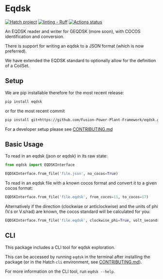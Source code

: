 # Eqdsk

[![Hatch project](https://img.shields.io/badge/%F0%9F%A5%9A-Hatch-4051b5.svg)](https://github.com/pypa/hatch)
[![linting - Ruff](https://img.shields.io/endpoint?url=https://raw.githubusercontent.com/astral-sh/ruff/main/assets/badge/v2.json)](https://github.com/astral-sh/ruff)
[![Actions status](https://github.com/Fusion-Power-Plant-Framework/eqdsk/actions/workflows/main_and_pr.yml/badge.svg)](https://github.com//Fusion-Power-Plant-Framework/eqdsk/actions)

An EQDSK reader and writer for GEQDSK (more soon), with COCOS identification and conversion.

There is support for writing an eqdsk to a JSON format (which is now preferred).

We have extended the EQDSK standard to optionally allow for the definition of a CoilSet.

## Setup

We are pip installable therefore for the most recent release:

```bash
pip install eqdsk
```

or for the most recent commit

```bash
pip install git+https://github.com/Fusion-Power-Plant-Framework/eqdsk.git
```

For a developer setup please see [CONTRIBUTING.md](CONTRIBUTING.md#setup-with-hatch)

## Basic Usage

To read in an eqdsk (json or eqdsk) in its raw state:

```python
from eqdsk import EQDSKInterface

EQDSKInterface.from_file('file.json', no_cocos=True)
```

To read in an eqdsk file with a known cocos format and convert it to a given cocos format:

```python
EQDSKInterface.from_file('file.eqdsk', from_cocos=11, to_cocos=17)
```

Alternatively if the direction (clockwise or anticlockwise) and the units of phi (V.s or V.s/rad) are known,
the cocos standard will be calculated for you:

```python
EQDSKInterface.from_file('file.eqdsk', clockwise_phi=True, volt_seconds_per_radian=True)
```

## CLI

This package includes a CLI tool for eqdsk exploration.

This can be accessed by running `eqdsk` in the terminal after installing the package (or in the Hatch `cli` environment, see [CONTRIBUTING.md](CONTRIBUTING.md#setup-with-hatch)).

For more information on the CLI tool, run `eqdsk --help`.

